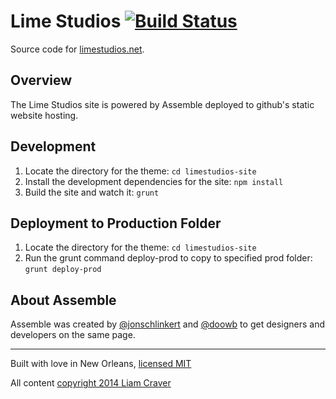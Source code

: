 # Lime Studios [![Build Status](https://travis-ci.org/limestudios/limestudios-site.svg?branch=master)](https://magnum.travis-ci.com/limestudios/limestudios-site)

Source code for [limestudios.net](http://limestudios.net).

## Overview

The Lime Studios site is powered by Assemble deployed to github's static website hosting.

## Development

1. Locate the directory for the theme: `cd limestudios-site`
2. Install the development dependencies for the site: `npm install`
3. Build the site and watch it: `grunt`

## Deployment to Production Folder

1. Locate the directory for the theme: `cd limestudios-site`
2. Run the grunt command deploy-prod  to copy to specified prod folder: `grunt deploy-prod`

## About Assemble

Assemble was created by [@jonschlinkert](https://github.com/jonschlinkert) and [@doowb](https://github.com/doowb) to get designers and developers on the same page.

---
Built with love in New Orleans, [licensed MIT](mit-license.org)

All content [copyright 2014 Liam Craver](LICENSE)
